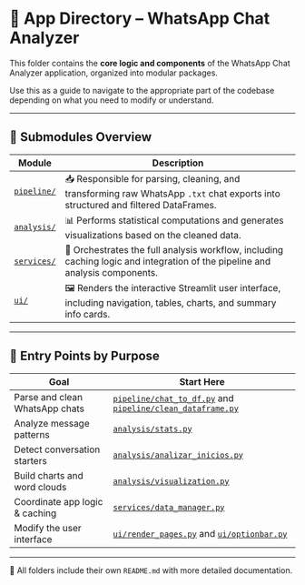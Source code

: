 
# 🧭 App Directory – WhatsApp Chat Analyzer

This folder contains the **core logic and components** of the WhatsApp Chat Analyzer application, organized into modular packages.

Use this as a guide to navigate to the appropriate part of the codebase depending on what you need to modify or understand.

---

## 📁 Submodules Overview

| Module                     | Description                                                                                                                      |
| -------------------------- | -------------------------------------------------------------------------------------------------------------------------------- |
| [`pipeline/`](./pipeline/) | 📥 Responsible for parsing, cleaning, and transforming raw WhatsApp `.txt` chat exports into structured and filtered DataFrames. |
| [`analysis/`](./analysis/) | 📊 Performs statistical computations and generates visualizations based on the cleaned data.                                     |
| [`services/`](./services/) | 🧩 Orchestrates the full analysis workflow, including caching logic and integration of the pipeline and analysis components.     |
| [`ui/`](./ui/)             | 🖼 Renders the interactive Streamlit user interface, including navigation, tables, charts, and summary info cards.               |

---

## 📌 Entry Points by Purpose

| Goal                           | Start Here                                                                                                              |
| ------------------------------ | ----------------------------------------------------------------------------------------------------------------------- |
| Parse and clean WhatsApp chats | [`pipeline/chat_to_df.py`](./pipeline/chat_to_df.py) and [`pipeline/clean_dataframe.py`](./pipeline/clean_dataframe.py) |
| Analyze message patterns       | [`analysis/stats.py`](./analysis/stats.py)                                                                              |
| Detect conversation starters   | [`analysis/analizar_inicios.py`](./analysis/analizar_inicios.py)                                                        |
| Build charts and word clouds   | [`analysis/visualization.py`](./analysis/visualization.py)                                                              |
| Coordinate app logic & caching | [`services/data_manager.py`](./services/data_manager.py)                                                                |
| Modify the user interface      | [`ui/render_pages.py`](./ui/render_pages.py) and [`ui/optionbar.py`](./ui/optionbar.py)                                 |

---

📎 All folders include their own `README.md` with more detailed documentation.